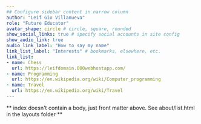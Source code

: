 ```yaml
---
## Configure sidebar content in narrow column
author: "Leif Gio Villanueva"
role: "Future Educator"
avatar_shape: circle # circle, square, rounded
show_social_links: true # specify social accounts in site config
show_audio_link: true
audio_link_label: "How to say my name"
link_list_label: "Interests" # bookmarks, elsewhere, etc.
link_list:
- name: Chess
  url: https://leifdomain.000webhostapp.com/
- name: Programming
  url: https://en.wikipedia.org/wiki/Computer_programming
- name: Travel
  url: https://en.wikipedia.org/wiki/Travel
---
```


** index doesn't contain a body, just front matter above.
See about/list.html in the layouts folder **
